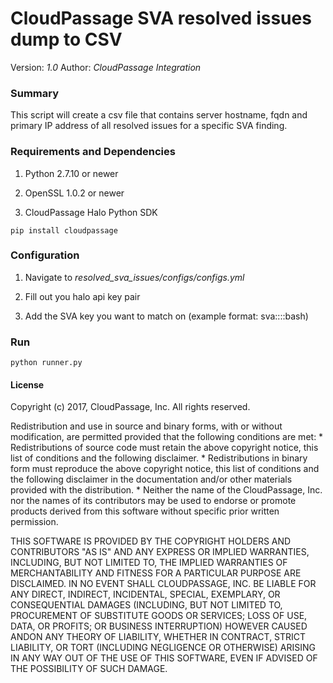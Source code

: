 # CloudPassage SVA resolved issues dump to CSV

Version: *1.0*
Author: *CloudPassage Integration*

### Summary
This script will create a csv file that contains server hostname, fqdn and primary IP address of all resolved issues for a specific SVA finding. 

### Requirements and Dependencies

1. Python 2.7.10 or newer

2. OpenSSL 1.0.2 or newer

3. CloudPassage Halo Python SDK

```
pip install cloudpassage

```

### Configuration

1. Navigate to *resolved_sva_issues/configs/configs.yml*

2. Fill out you halo api key pair

3. Add the SVA key you want to match on (example format: sva::::bash)

### Run

```
python runner.py

```

#### License

Copyright (c) 2017, CloudPassage, Inc.
All rights reserved.

Redistribution and use in source and binary forms, with or without modification,
are permitted provided that the following conditions are met:
    * Redistributions of source code must retain the above copyright
      notice, this list of conditions and the following disclaimer.
    * Redistributions in binary form must reproduce the above copyright
      notice, this list of conditions and the following disclaimer in the
      documentation and/or other materials provided with the distribution.
    * Neither the name of the CloudPassage, Inc. nor the
      names of its contributors may be used to endorse or promote products
      derived from this software without specific prior written permission.

THIS SOFTWARE IS PROVIDED BY THE COPYRIGHT HOLDERS AND CONTRIBUTORS "AS IS" AND
ANY EXPRESS OR IMPLIED WARRANTIES, INCLUDING, BUT NOT LIMITED TO, THE IMPLIED
WARRANTIES OF MERCHANTABILITY AND FITNESS FOR A PARTICULAR PURPOSE ARE
DISCLAIMED. IN NO EVENT SHALL CLOUDPASSAGE, INC. BE LIABLE FOR ANY DIRECT,
INDIRECT, INCIDENTAL, SPECIAL, EXEMPLARY, OR CONSEQUENTIAL DAMAGES (INCLUDING,
BUT NOT LIMITED TO, PROCUREMENT OF SUBSTITUTE GOODS OR SERVICES; LOSS OF USE,
DATA, OR PROFITS; OR BUSINESS INTERRUPTION) HOWEVER CAUSED ANDON ANY THEORY OF
LIABILITY, WHETHER IN CONTRACT, STRICT LIABILITY, OR TORT (INCLUDING NEGLIGENCE
OR OTHERWISE) ARISING IN ANY WAY OUT OF THE USE OF THIS SOFTWARE, EVEN IF
ADVISED OF THE POSSIBILITY OF SUCH DAMAGE.
<!---
#CPTAGS:community-supported integration archive
#TBICON:images/python_icon.png
-->
